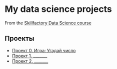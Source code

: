 # My data science projects
From the [Skillfactory Data Science course](https://skillfactory.ru/data-scientist)

## Проекты

* [Проект 0. Игра: Угадай число](https://github.com/Deinanthe1/sf_data_science/tree/main/project_0)
* [Проект 1. _______](_____)
* [Проект 2. _______](_____)
